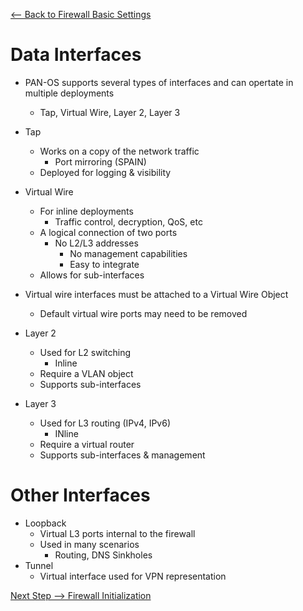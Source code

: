 [ <-- Back to Firewall Basic Settings](https://github.com/schlangens/knowledge-base/blob/main/Palo%20Alto%20Essentials/firewall-basic-settings.md)
# Data Interfaces
- PAN-OS supports several types of interfaces and can opertate in multiple deployments
    - Tap, Virtual Wire, Layer 2, Layer 3

- Tap
    - Works on a copy of the network traffic
        - Port mirroring (SPAIN)
    - Deployed for logging & visibility

- Virtual Wire
    - For inline deployments
        - Traffic control, decryption, QoS, etc
    - A logical connection of two ports
        - No L2/L3 addresses
            - No management capabilities
            - Easy to integrate
    - Allows for sub-interfaces
- Virtual wire interfaces must be attached to a Virtual Wire Object
    - Default virtual wire ports may need to be removed

- Layer 2
    - Used for L2 switching
        - Inline
    - Require a VLAN object
    - Supports sub-interfaces

- Layer 3
    - Used for L3 routing (IPv4, IPv6)
        - INline
    - Require a virtual router
    - Supports sub-interfaces & management

# Other Interfaces
- Loopback
    - Virtual L3 ports internal to the firewall
    - Used in many scenarios
        - Routing, DNS Sinkholes
- Tunnel
    - Virtual interface used for VPN representation
    
[Next Step --> Firewall Initialization](https://github.com/schlangens/knowledge-base/blob/main/Palo%20Alto%20Essentials/firewall-initialization.md)  
